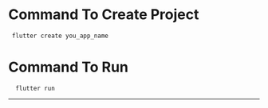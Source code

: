 # Command To Create Project
     flutter create you_app_name
# Command To Run
      flutter run
----------------------------------------
